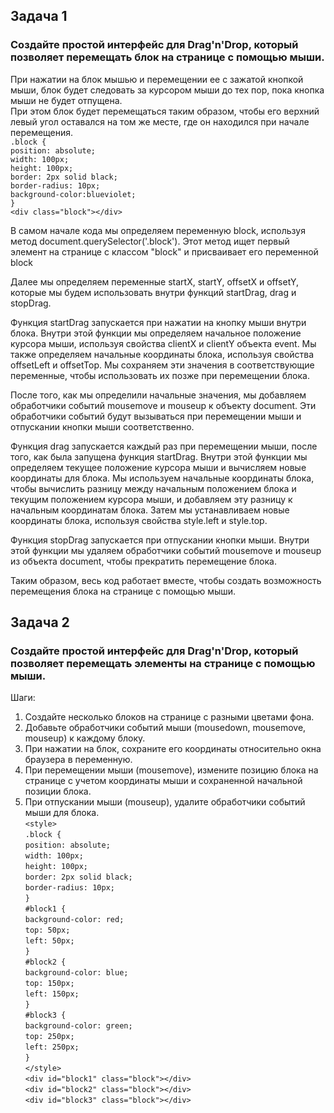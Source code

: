  ## Задача 1      
###  Создайте простой интерфейс для Drag'n'Drop, который позволяет перемещать блок на странице с помощью мыши.  
При нажатии на блок мышью и перемещении ее с зажатой кнопкой мыши, блок будет следовать за курсором мыши до тех пор, пока кнопка мыши не будет отпущена.   
При этом блок будет перемещаться таким образом, чтобы его верхний левый угол оставался на том же месте, где он находился при начале перемещения.  
 `.block {`  
      `position: absolute;`  
      `width: 100px;`  
      `height: 100px;`  
      `border: 2px solid black;`  
      `border-radius: 10px;`  
      `background-color:blueviolet;`  
    `}`  
`<div class="block"></div>`  

В самом начале кода мы определяем переменную block, используя метод document.querySelector('.block'). Этот метод ищет первый элемент на странице с классом "block" и присваивает его переменной block  

Далее мы определяем переменные startX, startY, offsetX и offsetY, которые мы будем использовать внутри функций startDrag, drag и stopDrag.  

Функция startDrag запускается при нажатии на кнопку мыши внутри блока. Внутри этой функции мы определяем начальное положение курсора мыши, используя свойства clientX и clientY объекта event. Мы также определяем начальные координаты блока, используя свойства offsetLeft и offsetTop. Мы сохраняем эти значения в соответствующие переменные, чтобы использовать их позже при перемещении блока.  

После того, как мы определили начальные значения, мы добавляем обработчики событий mousemove и mouseup к объекту document. Эти обработчики событий будут вызываться при перемещении мыши и отпускании кнопки мыши соответственно.  

Функция drag запускается каждый раз при перемещении мыши, после того, как была запущена функция startDrag. Внутри этой функции мы определяем текущее положение курсора мыши и вычисляем новые координаты для блока. Мы используем начальные координаты блока, чтобы вычислить разницу между начальным положением блока и текущим положением курсора мыши, и добавляем эту разницу к начальным координатам блока. Затем мы устанавливаем новые координаты блока, используя свойства style.left и style.top.   

Функция stopDrag запускается при отпускании кнопки мыши. Внутри этой функции мы удаляем обработчики событий mousemove и mouseup из объекта document, чтобы прекратить перемещение блока.  

Таким образом, весь код работает вместе, чтобы создать возможность перемещения блока на странице с помощью мыши.  

## Задача 2      
###  Создайте простой интерфейс для Drag'n'Drop, который позволяет перемещать элементы на странице с помощью мыши.  

Шаги:  
1. Создайте несколько блоков на странице с разными цветами фона.  
2. Добавьте обработчики событий мыши (mousedown, mousemove, mouseup) к каждому блоку.  
3. При нажатии на блок, сохраните его координаты относительно окна браузера в переменную.  
4. При перемещении мыши (mousemove), измените позицию блока на странице с учетом координаты мыши и сохраненной начальной позиции блока.  
5. При отпускании мыши (mouseup), удалите обработчики событий мыши для блока.  
`<style>`  
    `.block {`  
      `position: absolute;`  
      `width: 100px;`  
      `height: 100px;`  
      `border: 2px solid black;`  
      `border-radius: 10px;`  
    `}`  
    `#block1 {`  
      `background-color: red;`  
      `top: 50px;`  
      `left: 50px;`  
    `}`  
    `#block2 {`  
      `background-color: blue;`  
      `top: 150px;`  
      `left: 150px;`  
    `}`  
    `#block3 {`  
      `background-color: green;`  
      `top: 250px;`  
      `left: 250px;`  
    `}`  
  `</style>`  
  `<div id="block1" class="block"></div>`  
  `<div id="block2" class="block"></div>`  
  `<div id="block3" class="block"></div>`  
  
